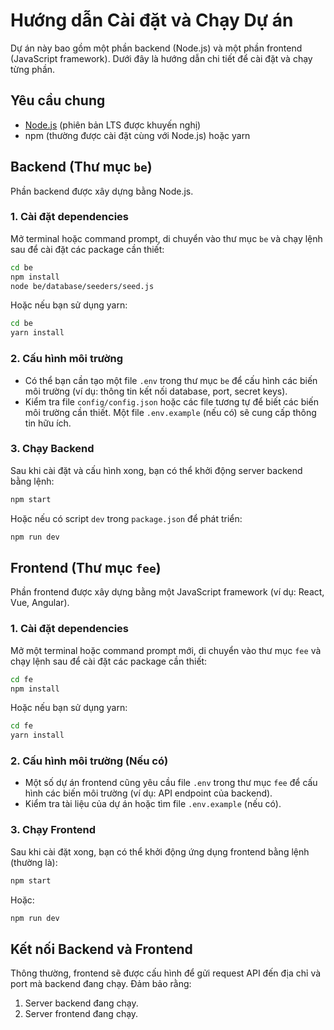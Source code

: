 # Hướng dẫn Cài đặt và Chạy Dự án

Dự án này bao gồm một phần backend (Node.js) và một phần frontend (JavaScript framework). Dưới đây là hướng dẫn chi tiết để cài đặt và chạy từng phần.

## Yêu cầu chung

*   [Node.js](https://nodejs.org/) (phiên bản LTS được khuyến nghị)
*   npm (thường được cài đặt cùng với Node.js) hoặc yarn

## Backend (Thư mục `be`)

Phần backend được xây dựng bằng Node.js.

### 1. Cài đặt dependencies

Mở terminal hoặc command prompt, di chuyển vào thư mục `be` và chạy lệnh sau để cài đặt các package cần thiết:

```bash
cd be
npm install
node be/database/seeders/seed.js
```

Hoặc nếu bạn sử dụng yarn:

```bash
cd be
yarn install
```

### 2. Cấu hình môi trường

*   Có thể bạn cần tạo một file `.env` trong thư mục `be` để cấu hình các biến môi trường (ví dụ: thông tin kết nối database, port, secret keys).
*   Kiểm tra file `config/config.json` hoặc các file tương tự để biết các biến môi trường cần thiết. Một file `.env.example` (nếu có) sẽ cung cấp thông tin hữu ích.

### 3. Chạy Backend

Sau khi cài đặt và cấu hình xong, bạn có thể khởi động server backend bằng lệnh:

```bash
npm start
```

Hoặc nếu có script `dev` trong `package.json` để phát triển:

```bash
npm run dev
```


## Frontend (Thư mục `fee`)

Phần frontend được xây dựng bằng một JavaScript framework (ví dụ: React, Vue, Angular).

### 1. Cài đặt dependencies

Mở một terminal hoặc command prompt mới, di chuyển vào thư mục `fee` và chạy lệnh sau để cài đặt các package cần thiết:

```bash
cd fe
npm install
```

Hoặc nếu bạn sử dụng yarn:

```bash
cd fe
yarn install
```

### 2. Cấu hình môi trường (Nếu có)

*   Một số dự án frontend cũng yêu cầu file `.env` trong thư mục `fee` để cấu hình các biến môi trường (ví dụ: API endpoint của backend).
*   Kiểm tra tài liệu của dự án hoặc tìm file `.env.example` (nếu có).

### 3. Chạy Frontend

Sau khi cài đặt xong, bạn có thể khởi động ứng dụng frontend bằng lệnh (thường là):

```bash
npm start
```

Hoặc:

```bash
npm run dev
```


## Kết nối Backend và Frontend

Thông thường, frontend sẽ được cấu hình để gửi request API đến địa chỉ và port mà backend đang chạy. Đảm bảo rằng:

1.  Server backend đang chạy.
2.  Server frontend đang chạy.